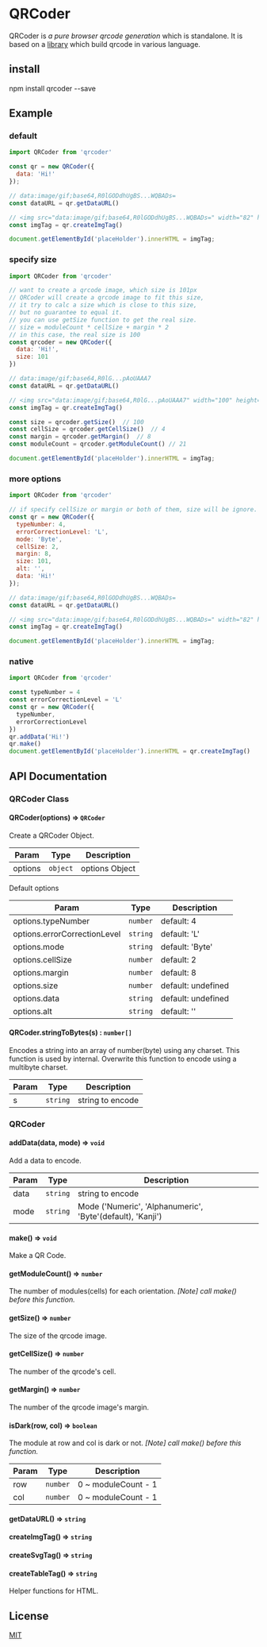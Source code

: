 # QRCoder

QRCoder is *a pure browser qrcode generation* which is standalone.
It is based on a <a href='http://www.d-project.com/qrcode/index.html'>library</a>
which build qrcode in various language.

## install
npm install qrcoder --save

## Example

### default
```javascript
import QRCoder from 'qrcoder'

const qr = new QRCoder({
  data: 'Hi!'
});

// data:image/gif;base64,R0lGODdhUgBS...WQBADs=
const dataURL = qr.getDataURL()

// <img src="data:image/gif;base64,R0lGODdhUgBS...WQBADs=" width="82" height="82"/>
const imgTag = qr.createImgTag()

document.getElementById('placeHolder').innerHTML = imgTag;
```

### specify size
```javascript
import QRCoder from 'qrcoder'

// want to create a qrcode image, which size is 101px
// QRCoder will create a qrcode image to fit this size,
// it try to calc a size which is close to this size,
// but no guarantee to equal it.
// you can use getSize function to get the real size.
// size = moduleCount * cellSize + margin * 2
// in this case, the real size is 100
const qrcoder = new QRCoder({
  data: 'Hi!',
  size: 101
})

// data:image/gif;base64,R0lG...pAoUAAA7
const dataURL = qr.getDataURL()

// <img src="data:image/gif;base64,R0lG...pAoUAAA7" width="100" height="100"/>"
const imgTag = qr.createImgTag()

const size = qrcoder.getSize()  // 100
const cellSize = qrcoder.getCellSize()  // 4
const margin = qrcoder.getMargin()  // 8
const moduleCount = qrcoder.getModuleCount() // 21

document.getElementById('placeHolder').innerHTML = imgTag;
```

### more options
```javascript
import QRCoder from 'qrcoder'

// if specify cellSize or margin or both of them, size will be ignore.
const qr = new QRCoder({
  typeNumber: 4,
  errorCorrectionLevel: 'L',
  mode: 'Byte',
  cellSize: 2,
  margin: 8,
  size: 101,
  alt: '',
  data: 'Hi!'
});

// data:image/gif;base64,R0lGODdhUgBS...WQBADs=
const dataURL = qr.getDataURL()

// <img src="data:image/gif;base64,R0lGODdhUgBS...WQBADs=" width="82" height="82"/>
const imgTag = qr.createImgTag()

document.getElementById('placeHolder').innerHTML = imgTag;
```

### native
```javascript
import QRCoder from 'qrcoder'

const typeNumber = 4
const errorCorrectionLevel = 'L'
const qr = new QRCoder({
  typeNumber,
  errorCorrectionLevel
})
qr.addData('Hi!')
qr.make()
document.getElementById('placeHolder').innerHTML = qr.createImgTag()
```

## API Documentation

### QRCoder Class

#### QRCoder(options) => <code>QRCoder</code>
Create a QRCoder Object.

| Param                | Type                | Description                                 |
| ---------------------| ------------------- | ------------------------------------------- |
| options           | <code>object</code> | options Object


Default options

| Param                | Type                | Description                                 |
| ---------------------| ------------------- | ------------------------------------------- |
| options.typeNumber           | <code>number</code> | default: 4
| options.errorCorrectionLevel | <code>string</code> | default: 'L'
| options.mode                 | <code>string</code> | default: 'Byte'
| options.cellSize             | <code>number</code> | default: 2
| options.margin               | <code>number</code> | default: 8
| options.size                 | <code>number</code> | default: undefined
| options.data                 | <code>string</code> | default: undefined
| options.alt                 | <code>string</code> | default: ''

#### QRCoder.stringToBytes(s) : <code>number[]</code>
Encodes a string into an array of number(byte) using any charset.
This function is used by internal.
Overwrite this function to encode using a multibyte charset.

| Param  | Type                | Description      |
| -------| ------------------- | ---------------- |
| s      | <code>string</code> | string to encode |

### QRCoder

#### addData(data, mode) => <code>void</code>
Add a data to encode.

| Param  | Type                | Description                                                |
| -------| ------------------- | ---------------------------------------------------------- |
| data   | <code>string</code> | string to encode                                           |
| mode   | <code>string</code> | Mode ('Numeric', 'Alphanumeric', 'Byte'(default), 'Kanji') |

#### make() => <code>void</code>
Make a QR Code.

#### getModuleCount() => <code>number</code>
The number of modules(cells) for each orientation.
_[Note] call make() before this function._

#### getSize() => <code>number</code>
The size of the qrcode image.

#### getCellSize() => <code>number</code>
The number of the qrcode's cell.

#### getMargin() => <code>number</code>
The number of the qrcode image's margin.

#### isDark(row, col) => <code>boolean</code>
The module at row and col is dark or not.
_[Note] call make() before this function._

| Param | Type                | Description         |
| ------| ------------------- | ------------------- |
| row   | <code>number</code> | 0 ~ moduleCount - 1 |
| col   | <code>number</code> | 0 ~ moduleCount - 1 |

#### getDataURL() => <code>string</code>
#### createImgTag() => <code>string</code>
#### createSvgTag() => <code>string</code>
#### createTableTag() => <code>string</code>
Helper functions for HTML.

## License
[MIT](https://opensource.org/licenses/mit-license.php)
